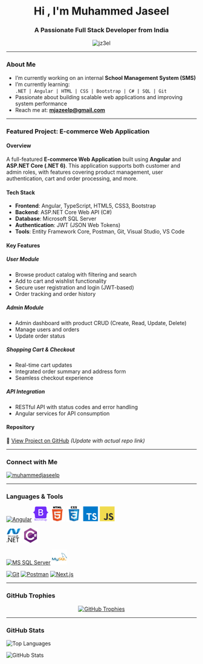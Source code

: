 <h1 align="center">Hi , I'm Muhammed Jaseel</h1>
<h3 align="center"> A Passionate Full Stack Developer from India</h3>

<p align="center">
  <img src="https://komarev.com/ghpvc/?username=jz3el&label=Profile%20views&color=0e75b6&style=flat" alt="jz3el" />
</p>

---

###  About Me

-  I’m currently working on an internal **School Management System (SMS)**  
-  I’m currently learning:  
  `.NET | Angular | HTML | CSS | Bootstrap | C# | SQL | Git`
-  Passionate about building scalable web applications and improving system performance
-  Reach me at: **mjazeelp@gmail.com**

---

### Featured Project: E-commerce Web Application

####  Overview
A full-featured **E-commerce Web Application** built using **Angular** and **ASP.NET Core (.NET 6)**. This application supports both customer and admin roles, with features covering product management, user authentication, cart and order processing, and more.

####  Tech Stack
- **Frontend**: Angular, TypeScript, HTML5, CSS3, Bootstrap
- **Backend**: ASP.NET Core Web API (C#)
- **Database**: Microsoft SQL Server
- **Authentication**: JWT (JSON Web Tokens)
- **Tools**: Entity Framework Core, Postman, Git, Visual Studio, VS Code

####  Key Features

#####  User Module
- Browse product catalog with filtering and search
- Add to cart and wishlist functionality
- Secure user registration and login (JWT-based)
- Order tracking and order history

##### Admin Module
- Admin dashboard with product CRUD (Create, Read, Update, Delete)
- Manage users and orders
- Update order status

#####  Shopping Cart & Checkout
- Real-time cart updates
- Integrated order summary and address form
- Seamless checkout experience

#####  API Integration
- RESTful API with status codes and error handling
- Angular services for API consumption

#### Repository
🔗 [View Project on GitHub](https://github.com/jz3el/ecommerce-app) *(Update with actual repo link)*

---

### Connect with Me

<p align="left">
  <a href="https://linkedin.com/in/muhammedjaseelp" target="_blank">
    <img src="https://raw.githubusercontent.com/rahuldkjain/github-profile-readme-generator/master/src/images/icons/Social/linked-in-alt.svg" alt="muhammedjaseelp" height="30" width="40" />
  </a>
</p>

---

###  Languages & Tools

<p align="left">
  <!-- Frontend -->
  <a href="https://angular.io" target="_blank"><img src="https://angular.io/assets/images/logos/angular/angular.svg" alt="Angular" width="40" height="40"/></a>
  <a href="https://getbootstrap.com" target="_blank"><img src="https://raw.githubusercontent.com/devicons/devicon/master/icons/bootstrap/bootstrap-plain-wordmark.svg" alt="Bootstrap" width="40" height="40"/></a>
  <a href="https://www.w3.org/html/" target="_blank"><img src="https://raw.githubusercontent.com/devicons/devicon/master/icons/html5/html5-original-wordmark.svg" alt="HTML" width="40" height="40"/></a>
  <a href="https://www.w3schools.com/css/" target="_blank"><img src="https://raw.githubusercontent.com/devicons/devicon/master/icons/css3/css3-original-wordmark.svg" alt="CSS" width="40" height="40"/></a>
  <a href="https://www.typescriptlang.org/" target="_blank"><img src="https://raw.githubusercontent.com/devicons/devicon/master/icons/typescript/typescript-original.svg" alt="TypeScript" width="40" height="40"/></a>
  <a href="https://developer.mozilla.org/en-US/docs/Web/JavaScript" target="_blank"><img src="https://raw.githubusercontent.com/devicons/devicon/master/icons/javascript/javascript-original.svg" alt="JavaScript" width="40" height="40"/></a>
  
  <!-- Backend -->
  <a href="https://dotnet.microsoft.com/" target="_blank"><img src="https://raw.githubusercontent.com/devicons/devicon/master/icons/dot-net/dot-net-original-wordmark.svg" alt=".NET" width="40" height="40"/></a>
  <a href="https://www.w3schools.com/cs/" target="_blank"><img src="https://raw.githubusercontent.com/devicons/devicon/master/icons/csharp/csharp-original.svg" alt="C#" width="40" height="40"/></a>

  <!-- Database -->
  <a href="https://www.microsoft.com/en-us/sql-server" target="_blank"><img src="https://www.svgrepo.com/show/303229/microsoft-sql-server-logo.svg" alt="MS SQL Server" width="40" height="40"/></a>
  <a href="https://www.mysql.com/" target="_blank"><img src="https://raw.githubusercontent.com/devicons/devicon/master/icons/mysql/mysql-original-wordmark.svg" alt="MySQL" width="40" height="40"/></a>

  <!-- Tools -->
  <a href="https://git-scm.com/" target="_blank"><img src="https://www.vectorlogo.zone/logos/git-scm/git-scm-icon.svg" alt="Git" width="40" height="40"/></a>
  <a href="https://postman.com" target="_blank"><img src="https://www.vectorlogo.zone/logos/getpostman/getpostman-icon.svg" alt="Postman" width="40" height="40"/></a>
  <a href="https://nextjs.org/" target="_blank"><img src="https://cdn.worldvectorlogo.com/logos/nextjs-2.svg" alt="Next.js" width="40" height="40"/></a>
</p>

---

### GitHub Trophies

<p align="center">
  <a href="https://github.com/ryo-ma/github-profile-trophy">
    <img src="https://github-profile-trophy.vercel.app/?username=jz3el&theme=gruvbox&margin-w=15&margin-h=15&column=6" alt="GitHub Trophies" />
  </a>
</p>

---

### GitHub Stats

<p align="left">
  <img src="https://github-readme-stats.vercel.app/api/top-langs?username=jz3el&show_icons=true&locale=en&layout=compact" alt="Top Languages" />
</p>

<p align="left">
  <img src="https://github-readme-stats.vercel.app/api?username=jz3el&show_icons=true&locale=en" alt="GitHub Stats" />
</p>
